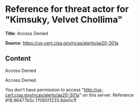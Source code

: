 # Reference for threat actor for "Kimsuky, Velvet Chollima"

**Title**: Access Denied

**Source**: https://us-cert.cisa.gov/ncas/alerts/aa20-301a

## Content

Access Denied

Access Denied
 
You don't have permission to access "http://us-cert.cisa.gov/ncas/alerts/aa20-301a" on this server.
Reference #18.96477b5c.1708011233.8de0c1f


